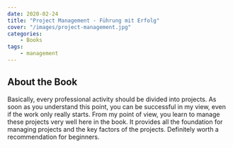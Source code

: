 ```yaml
---
date: 2020-02-24
title: "Project Management - Führung mit Erfolg"
cover: "/images/project-management.jpg"
categories:
    - Books
tags:
    - management
---
```


## About the Book

Basically, every professional activity should be divided into projects. As soon as you understand this point, you can be successful in my view, even if the work only really starts. From my point of view, you learn to manage these projects very well here in the book. It provides all the foundation for managing projects and the key factors of the projects. Definitely worth a recommendation for beginners.

